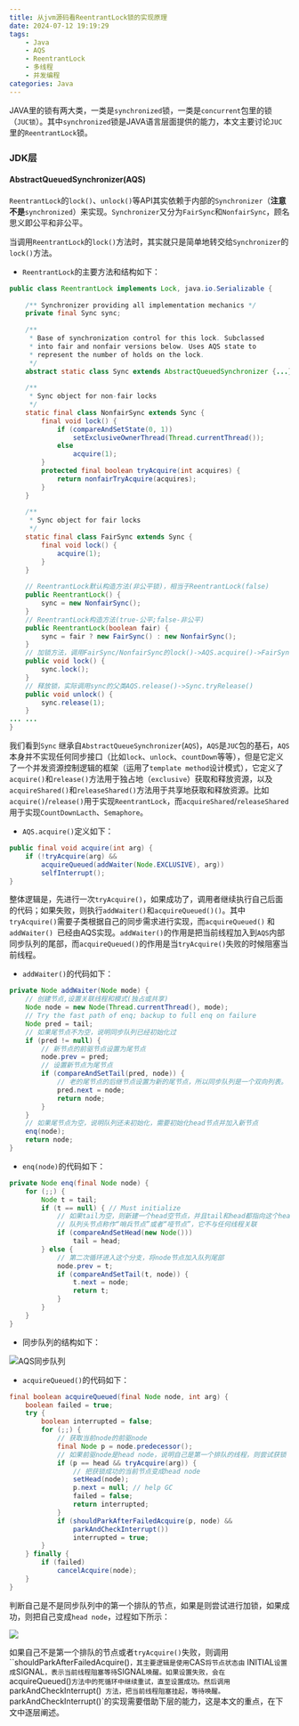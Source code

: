 ```yaml
---
title: 从jvm源码看ReentrantLock锁的实现原理
date: 2024-07-12 19:19:29
tags:
    - Java
    - AQS
    - ReentrantLock
    - 多线程
    - 并发编程
categories: Java
---
```



JAVA里的锁有两大类，一类是`synchronized`锁，一类是`concurrent`包里的锁（`JUC锁`）。其中`synchronized`锁是JAVA语言层面提供的能力，本文主要讨论`JUC`里的`ReentrantLock`锁。

<!-- more -->


### JDK层

#### AbstractQueuedSynchronizer(AQS)
`ReentrantLock`的`lock()`、`unlock()`等API其实依赖于内部的`Synchronizer`（**注意不是**`synchronized`）来实现。`Synchronizer`又分为`FairSync`和`NonfairSync`，顾名思义即公平和非公平。

当调用`ReentrantLock`的`lock()`方法时，其实就只是简单地转交给`Synchronizer`的`lock()`方法。

- `ReentrantLock`的主要方法和结构如下：

```java
public class ReentrantLock implements Lock, java.io.Serializable {
    
    /** Synchronizer providing all implementation mechanics */
    private final Sync sync;
    
    /**
     * Base of synchronization control for this lock. Subclassed
     * into fair and nonfair versions below. Uses AQS state to
     * represent the number of holds on the lock.
     */
    abstract static class Sync extends AbstractQueuedSynchronizer {...}
    
    /**
     * Sync object for non-fair locks
     */
    static final class NonfairSync extends Sync {
        final void lock() {
            if (compareAndSetState(0, 1))
                setExclusiveOwnerThread(Thread.currentThread());
            else
                acquire(1);
        }
        protected final boolean tryAcquire(int acquires) {
            return nonfairTryAcquire(acquires);
        }
    }
    
    /**
     * Sync object for fair locks
     */
    static final class FairSync extends Sync {
        final void lock() {
            acquire(1);
        }
    }
    
    // ReentrantLock默认构造方法(非公平锁)，相当于ReentrantLock(false)
    public ReentrantLock() {
        sync = new NonfairSync();
    }
    // ReentrantLock构造方法(true-公平;false-非公平)
    public ReentrantLock(boolean fair) {
        sync = fair ? new FairSync() : new NonfairSync();
    }
    // 加锁方法，调用FairSync/NonfairSync的lock()->AQS.acquire()->FairSync/NonfairSync的tryAcquire()
    public void lock() {
        sync.lock();
    }
    // 释放锁，实际调用sync的父类AQS.release()->Sync.tryRelease()
    public void unlock() {
        sync.release(1);
    }
... ...
}
```

我们看到`Sync` 继承自`AbstractQueueSynchronizer`(`AQS`)，`AQS`是`JUC`包的基石，`AQS`本身并不实现任何同步接口（比如`lock`、`unlock`、`countDown`等等），但是它定义了一个并发资源控制逻辑的框架（运用了`template method`设计模式），它定义了`acquire()`和`release()`方法用于独占地（`exclusive`）获取和释放资源，以及`acquireShared()`和`releaseShared()`方法用于共享地获取和释放资源。比如`acquire()`/`release()`用于实现`ReentrantLock`，而`acquireShared`/`releaseShared`用于实现`CountDownLacth`、`Semaphore`。

- `AQS.acquire()`定义如下：

```java
public final void acquire(int arg) {
    if (!tryAcquire(arg) &&
        acquireQueued(addWaiter(Node.EXCLUSIVE), arg))
        selfInterrupt();
}
```

整体逻辑是，先进行一次`tryAcquire()`，如果成功了，调用者继续执行自己后面的代码；如果失败，则执行`addWaiter()`和`acquireQueued()()`。其中`tryAcquire()`需要子类根据自己的同步需求进行实现，而`acquireQueued()` 和`addWaiter() `已经由AQS实现。`addWaiter()`的作用是把当前线程加入到`AQS`内部同步队列的尾部，而`acquireQueued()`的作用是当`tryAcquire()`失败的时候阻塞当前线程。

- `addWaiter()`的代码如下：

```java
private Node addWaiter(Node mode) {
    // 创建节点,设置关联线程和模式(独占或共享)
    Node node = new Node(Thread.currentThread(), mode);
    // Try the fast path of enq; backup to full enq on failure
    Node pred = tail;
    // 如果尾节点不为空，说明同步队列已经初始化过
    if (pred != null) {
        // 新节点的前驱节点设置为尾节点
        node.prev = pred;
        // 设置新节点为尾节点
        if (compareAndSetTail(pred, node)) {
            // 老的尾节点的后继节点设置为新的尾节点，所以同步队列是一个双向列表。
            pred.next = node;
            return node;
        }
    }
    // 如果尾节点为空，说明队列还未初始化，需要初始化head节点并加入新节点
    enq(node);
    return node;
}
```

- `enq(node)`的代码如下：

```java
private Node enq(final Node node) {
    for (;;) {
        Node t = tail;
        if (t == null) { // Must initialize
            // 如果tail为空，则新建一个head空节点，并且tail和head都指向这个head节点
            // 队列头节点称作“哨兵节点”或者“哑节点”，它不与任何线程关联
            if (compareAndSetHead(new Node()))
                tail = head;
        } else {
            // 第二次循环进入这个分支，将node节点加入队列尾部
            node.prev = t;
            if (compareAndSetTail(t, node)) {
                t.next = node;
                return t;
            }
        }
    }
}
```

- 同步队列的结构如下：

![AQS同步队列](https://s2.loli.net/2024/07/12/kE5GONbBiwRmnu9.jpg)

- `acquireQueued()`的代码如下：

```java
final boolean acquireQueued(final Node node, int arg) {
    boolean failed = true;
    try {
        boolean interrupted = false;
        for (;;) {
            // 获取当前node的前驱node
            final Node p = node.predecessor();
            // 如果前驱node是head node，说明自己是第一个排队的线程，则尝试获锁
            if (p == head && tryAcquire(arg)) {
                // 把获锁成功的当前节点变成head node
                setHead(node);
                p.next = null; // help GC
                failed = false;
                return interrupted;
            }
            if (shouldParkAfterFailedAcquire(p, node) &&
                parkAndCheckInterrupt())
                interrupted = true;
        }
    } finally {
        if (failed)
            cancelAcquire(node);
    }
}
```

判断自己是不是同步队列中的第一个排队的节点，如果是则尝试进行加锁，如果成功，则把自己变成`head node`，过程如下所示：

![](https://s2.loli.net/2024/07/12/oOMYHA1yCQ6GTSj.jpg)

如果自己不是第一个排队的节点或者`tryAcquire()`失败，则调用``shouldParkAfterFailedAcquire()`，其主要逻辑是使用`CAS`将节点状态由` INITIAL` 设置成 `SIGNAL`，表示当前线程阻塞等待`SIGNAL`唤醒。如果设置失败，会在 `acquireQueued()`方法中的死循环中继续重试，直至设置成功。然后调用`parkAndCheckInterrupt()` 方法，把当前线程阻塞挂起，等待唤醒。`parkAndCheckInterrupt()`的实现需要借助下层的能力，这是本文的重点，在下文中逐层阐述。
